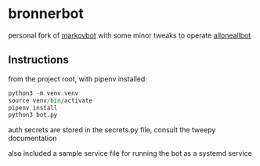 # bronnerbot
personal fork of [markovbot](https://github.com/esdalmaijer/markovbot) 
with some minor tweaks to operate [alloneallbot](https://twitter.com/alloneallbot)


## Instructions

from the project root, with pipenv installed:
```python
python3 -m venv venv
source venv/bin/activate
pipenv install
python3 bot.py
```

auth secrets are stored in the secrets.py file, consult the tweepy documentation

also included a sample service file for running the bot as a systemd service
